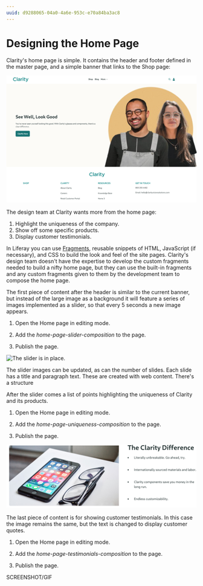 ```yaml
---
uuid: d9288065-04a0-4a6e-953c-e70a84ba3ac8
---
```

# Designing the Home Page

<!-- Tell a story about this process? An it-savvy marketing manager found Liferay's documentation on using fragments to build out a page, and made a nice banner that serves as a simple version 1 of the home page. But the design team wants more from the page. -->
Clarity's home page is simple. It contains the header and footer defined in the master page, and a simple banner that links to the Shop page:

![The home page's content consists of a simple banner linking to the Shop page.](./designing-the-home-page/images/01.png)

The design team at Clarity wants more from the home page:

1. Highlight the uniqueness of the company.
1. Show off some specific products.
1. Display customer testimonials.

In Liferay you can use [Fragments](https://learn.liferay.com/en/w/dxp/site-building/creating-pages/page-fragments-and-widgets/using-fragments), reusable snippets of HTML, JavaScript (if necessary), and CSS to build the look and feel of the site pages. Clarity's design team doesn't have the expertise to develop the custom fragments needed to build a nifty home page, but they can use the built-in fragments and any custom fragments given to them by the development team to compose the home page.

The first piece of content after the header is similar to the current banner, but instead of the large image as a background it will feature a series of images implemented as a slider, so that every 5 seconds a new image appears.

1. Open the Home page in editing mode.

1. Add the _home-page-slider-composition_ to the page.

1. Publish the page.

![The slider is in place.](./designing-the-home-page/images/02.gif)

The slider images can be updated, as can the number of slides. Each slide has a title and paragraph text. These are created with web content. There's a structure 

<!-- Should the Web Content come in with this lesson or be imported already, in ./importing-fragments-and-resources.md -->

After the slider comes a list of points highlighting the uniqueness of Clarity and its products. 

<!-- Note: the link to the bullet style probably needs to be updated. Could use a custom fragment/resource so it's there on import. -->

1. Open the Home page in editing mode.

1. Add the _home-page-uniqueness-composition_ to the page.

1. Publish the page.

![The uniqueness of Clarity is highlighted.](./designing-the-home-page/images/03.png)

The last piece of content is for showing customer testimonials. In this case the image remains the same, but the text is changed to display customer quotes.

1. Open the Home page in editing mode.

1. Add the _home-page-testimonials-composition_ to the page.

1. Publish the page.

SCREENSHOT/GIF
